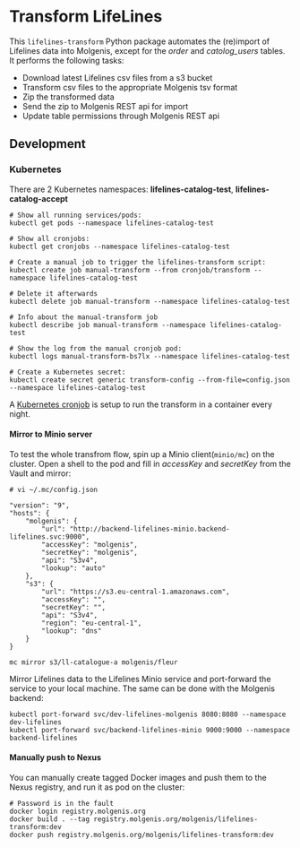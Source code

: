# Transform LifeLines

This `lifelines-transform` Python package automates the (re)import of Lifelines
data into Molgenis, except for the *order* and *catolog_users* tables.
It performs the following tasks:

* Download latest Lifelines csv files from a s3 bucket
* Transform csv files to the appropriate Molgenis tsv format
* Zip the transformed data
* Send the zip to Molgenis REST api for import
* Update table permissions through Molgenis REST api

## Development

### Kubernetes

There are 2 Kubernetes namespaces: **lifelines-catalog-test**, **lifelines-catalog-accept**

    # Show all running services/pods:
    kubectl get pods --namespace lifelines-catalog-test

    # Show all cronjobs:
    kubectl get cronjobs --namespace lifelines-catalog-test

    # Create a manual job to trigger the lifelines-transform script:
    kubectl create job manual-transform --from cronjob/transform --namespace lifelines-catalog-test

    # Delete it afterwards
    kubectl delete job manual-transform --namespace lifelines-catalog-test

    # Info about the manual-transform job
    kubectl describe job manual-transform --namespace lifelines-catalog-test

    # Show the log from the manual cronjob pod:
    kubectl logs manual-transform-bs7lx --namespace lifelines-catalog-test

    # Create a Kubernetes secret:
    kubectl create secret generic transform-config --from-file=config.json --namespace lifelines-catalog-test

A [Kubernetes cronjob](https://rancher.molgenis.org:7777/p/c-rrz2w:p-dtpjq/workload/cronjob:lifelines-catalog-test:transform)
is setup to run the transform in a container every night.

#### Mirror to Minio server

To test the whole transfrom flow, spin up a Minio client(`minio/mc`) on the cluster.
Open a shell to the pod and fill in *accessKey* and *secretKey* from the Vault and mirror:

    # vi ~/.mc/config.json

    "version": "9",
    "hosts": {
        "molgenis": {
            "url": "http://backend-lifelines-minio.backend-lifelines.svc:9000",
            "accessKey": "molgenis",
            "secretKey": "molgenis",
            "api": "S3v4",
            "lookup": "auto"
        },
        "s3": {
            "url": "https://s3.eu-central-1.amazonaws.com",
            "accessKey": "",
            "secretKey": "",
            "api": "S3v4",
            "region": "eu-central-1",
            "lookup": "dns"
        }
    }

    mc mirror s3/ll-catalogue-a molgenis/fleur

Mirror Lifelines data to the Lifelines Minio service and port-forward the service
to your local machine. The same can be done with the Molgenis backend:

    kubectl port-forward svc/dev-lifelines-molgenis 8080:8080 --namespace dev-lifelines
    kubectl port-forward svc/backend-lifelines-minio 9000:9000 --namespace backend-lifelines

#### Manually push to Nexus

You can manually create tagged Docker images and push them to the Nexus registry,
and run it as pod on the cluster:

    # Password is in the fault
    docker login registry.molgenis.org
    docker build . --tag registry.molgenis.org/molgenis/lifelines-transform:dev
    docker push registry.molgenis.org/molgenis/lifelines-transform:dev
